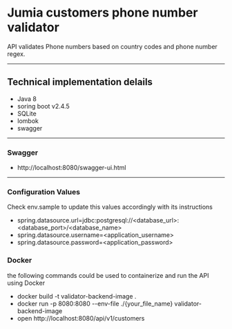 # Jumia customers phone number validator

API validates Phone numbers based on country codes and phone number regex.

---

## Technical implementation delails
  * Java 8
  * soring boot  v2.4.5
  * SQLite
  * lombok 
  * swagger 
  
---
### Swagger

* http://localhost:8080/swagger-ui.html
   	
---

### Configuration Values
Check env.sample to update this values accordingly with its instructions
* spring.datasource.url=jdbc:postgresql://<database_url>:<database_port>/<database_name>
* spring.datasource.username=<application_username>
* spring.datasource.password=<application_password>

### Docker 
the following commands could be used to containerize and run the API using Docker
* docker build -t validator-backend-image .
* docker run -p 8080:8080 --env-file ./{your_file_name} validator-backend-image
* open  http://localhost:8080/api/v1/customers
